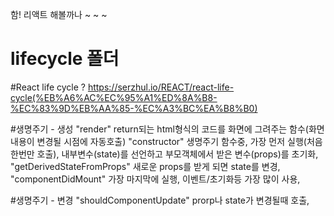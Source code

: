 
함! 리액트 해볼까나 ~ ~ ~

# lifecycle 폴더
#React life cycle ?
https://serzhul.io/REACT/react-life-cycle(%EB%A6%AC%EC%95%A1%ED%8A%B8-%EC%83%9D%EB%AA%85-%EC%A3%BC%EA%B8%B0)

#생명주기 - 생성
"render" return되는 html형식의 코드를 화면에 그려주는 함수(화면 내용이 변경될 시점에 자동호출)
"constructor" 생명주기 함수중, 가장 먼저 실행(처음 한번만 호출), 내부변수(state)를 선언하고 부모객체에서 받은 변수(props)를 초기화,
"getDerivedStateFromProps" 새로운 props를 받게 되면 state를 변경,
"componentDidMount" 가장 마지막에 실행, 이벤트/초기화등 가장 많이 사용,

#생명주기 - 변경
"shouldComponentUpdate" prorp나 state가 변경될때 호출,
